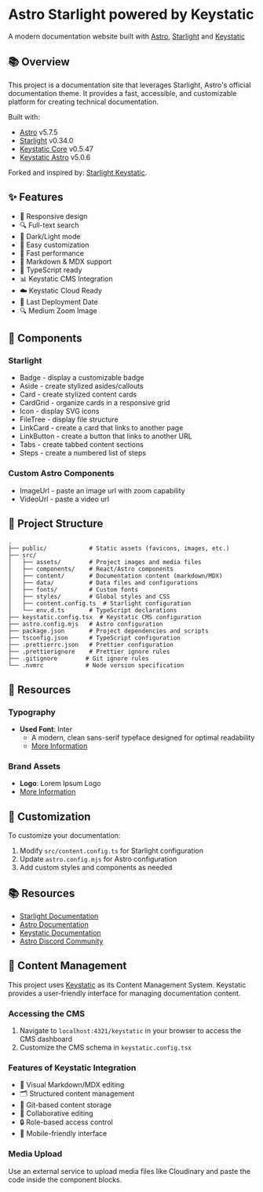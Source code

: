 # Astro Starlight powered by Keystatic

A modern documentation website built with [Astro](https://astro.build),
[Starlight](https://starlight.astro.build) and
[Keystatic](https://keystatic.com)

## 📚 Overview

This project is a documentation site that leverages Starlight, Astro's official
documentation theme. It provides a fast, accessible, and customizable platform
for creating technical documentation.

Built with:

- [Astro](https://astro.build) v5.7.5
- [Starlight](https://starlight.astro.build) v0.34.0
- [Keystatic Core](https://keystatic.com) v0.5.47
- [Keystatic Astro](https://keystatic.com) v5.0.6

Forked and inspired by:
[Starlight Keystatic](https://github.com/jordangeizer/starlight-keystatic).

## ✨ Features

- 📱 Responsive design
- 🔍 Full-text search
- 🌙 Dark/Light mode
- 🎨 Easy customization
- 🚀 Fast performance
- 📝 Markdown & MDX support
- 🔧 TypeScript ready
- 📊 Keystatic CMS Integration
- ☁️ Keystatic Cloud Ready
- 📅 Last Deployment Date
- 🔍 Medium Zoom Image

## 🧩 Components

### Starlight

- Badge - display a customizable badge
- Aside - create stylized asides/callouts
- Card - create stylized content cards
- CardGrid - organize cards in a responsive grid
- Icon - display SVG icons
- FileTree - display file structure
- LinkCard - create a card that links to another page
- LinkButton - create a button that links to another URL
- Tabs - create tabbed content sections
- Steps - create a numbered list of steps

### Custom Astro Components

- ImageUrl - paste an image url with zoom capability
- VideoUrl - paste a video url

## 🚀 Project Structure

```
.
├── public/            # Static assets (favicons, images, etc.)
├── src/
│   ├── assets/        # Project images and media files
│   ├── components/    # React/Astro components
│   ├── content/       # Documentation content (markdown/MDX)
│   ├── data/          # Data files and configurations
│   ├── fonts/         # Custom fonts
│   ├── styles/        # Global styles and CSS
│   ├── content.config.ts  # Starlight configuration
│   └── env.d.ts       # TypeScript declarations
├── keystatic.config.tsx  # Keystatic CMS configuration
├── astro.config.mjs   # Astro configuration
├── package.json       # Project dependencies and scripts
├── tsconfig.json      # TypeScript configuration
├── .prettierrc.json   # Prettier configuration
├── .prettierignore    # Prettier ignore rules
├── .gitignore        # Git ignore rules
└── .nvmrc            # Node version specification
```

## 🎨 Resources

### Typography

- **Used Font**: Inter
  - A modern, clean sans-serif typeface designed for optimal readability
  - [More Information](https://fonts.google.com/specimen/Inter)

### Brand Assets

- **Logo**: Lorem Ipsum Logo
- [More Information](https://logoipsum.com)

## 🎨 Customization

To customize your documentation:

1. Modify `src/content.config.ts` for Starlight configuration
2. Update `astro.config.mjs` for Astro configuration
3. Add custom styles and components as needed

## 📚 Resources

- [Starlight Documentation](https://starlight.astro.build/)
- [Astro Documentation](https://docs.astro.build)
- [Keystatic Documentation](https://keystatic.com/docs)
- [Astro Discord Community](https://astro.build/chat)

## 📝 Content Management

This project uses [Keystatic](https://keystatic.com) as its Content Management
System. Keystatic provides a user-friendly interface for managing documentation
content.

### Accessing the CMS

1. Navigate to `localhost:4321/keystatic` in your browser to access the CMS
   dashboard
2. Customize the CMS schema in `keystatic.config.tsx`

### Features of Keystatic Integration

- 📝 Visual Markdown/MDX editing
- 🗂️ Structured content management
- 🔄 Git-based content storage
- 👥 Collaborative editing
- 🔒 Role-based access control
- 📱 Mobile-friendly interface

### Media Upload

Use an external service to upload media files like Cloudinary and paste the code
inside the component blocks.
